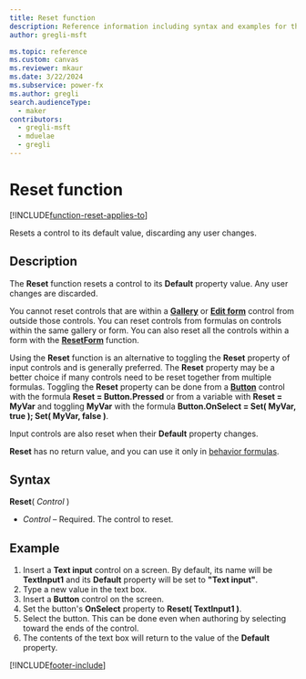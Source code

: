 ```yaml
---
title: Reset function
description: Reference information including syntax and examples for the Reset function.
author: gregli-msft

ms.topic: reference
ms.custom: canvas
ms.reviewer: mkaur
ms.date: 3/22/2024
ms.subservice: power-fx
ms.author: gregli
search.audienceType:
  - maker
contributors:
  - gregli-msft
  - mduelae
  - gregli
---
```


# Reset function
[!INCLUDE[function-reset-applies-to](includes/function-reset-applies-to.md)]



Resets a control to its default value, discarding any user changes.

## Description

The **Reset** function resets a control to its **Default** property value. Any user changes are discarded.

You cannot reset controls that are within a [**Gallery**](/power-apps/maker/canvas-apps/controls/control-gallery) or [**Edit form**](/power-apps/maker/canvas-apps/controls/control-form-detail) control from outside those controls. You can reset controls from formulas on controls within the same gallery or form. You can also reset all the controls within a form with the [**ResetForm**](function-form.md) function.

Using the **Reset** function is an alternative to toggling the **Reset** property of input controls and is generally preferred. The **Reset** property may be a better choice if many controls need to be reset together from multiple formulas. Toggling the **Reset** property can be done from a [**Button**](/power-apps/maker/canvas-apps/controls/control-button) control with the formula **Reset = Button.Pressed** or from a variable with **Reset = MyVar** and toggling **MyVar** with the formula **Button.OnSelect = Set( MyVar, true ); Set( MyVar, false )**.

Input controls are also reset when their **Default** property changes.

**Reset** has no return value, and you can use it only in [behavior formulas](/power-apps/maker/canvas-apps/working-with-formulas-in-depth).

## Syntax

**Reset**( _Control_ )

- _Control_ – Required. The control to reset.

## Example

1. Insert a **Text input** control on a screen. By default, its name will be **TextInput1** and its **Default** property will be set to **"Text input"**.
2. Type a new value in the text box.
3. Insert a **Button** control on the screen.
4. Set the button's **OnSelect** property to **Reset( TextInput1 )**.
5. Select the button. This can be done even when authoring by selecting toward the ends of the control.
6. The contents of the text box will return to the value of the **Default** property.

[!INCLUDE[footer-include](../../includes/footer-banner.md)]








































































































